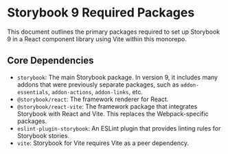 # Storybook 9 Required Packages

This document outlines the primary packages required to set up Storybook 9 in a React component library using Vite within this monorepo.

## Core Dependencies

-   `storybook`: The main Storybook package. In version 9, it includes many addons that were previously separate packages, such as `addon-essentials`, `addon-actions`, `addon-links`, etc.
-   `@storybook/react`: The framework renderer for React.
-   `@storybook/react-vite`: The framework package that integrates Storybook with React and Vite. This replaces the Webpack-specific packages.
-   `eslint-plugin-storybook`: An ESLint plugin that provides linting rules for Storybook stories.
-   `vite`: Storybook for Vite requires Vite as a peer dependency. 